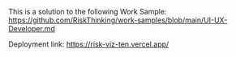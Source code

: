 This is a solution to the following Work Sample: https://github.com/RiskThinking/work-samples/blob/main/UI-UX-Developer.md

Deployment link: https://risk-viz-ten.vercel.app/
